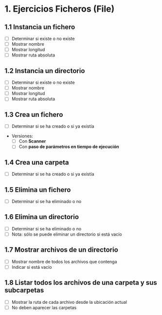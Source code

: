 # 1. Ejercicios Ficheros (File)

## 1.1 Instancia un fichero
- [ ] Determinar si existe o no existe
- [ ] Mostrar nombre
- [ ] Mostrar longitud
- [ ] Mostrar ruta absoluta

## 1.2 Instancia un directorio
- [ ] Determinar si existe o no existe
- [ ] Mostrar nombre
- [ ] Mostrar longitud
- [ ] Mostrar ruta absoluta

## 1.3 Crea un fichero
- [ ] Determinar si se ha creado o si ya existía
- Versiones:
  - [ ] Con **Scanner**
  - [ ] Con **paso de parámetros en tiempo de ejecución**

## 1.4 Crea una carpeta
- [ ] Determinar si se ha creado o si ya existía

## 1.5 Elimina un fichero
- [ ] Determinar si se ha eliminado o no

## 1.6 Elimina un directorio
- [ ] Determinar si se ha eliminado o no
- [ ] Nota: sólo se puede eliminar un directorio si está vacío

## 1.7 Mostrar archivos de un directorio
- [ ] Mostrar nombre de todos los archivos que contenga
- [ ] Indicar si está vacío

## 1.8 Listar todos los archivos de una carpeta y sus subcarpetas
- [ ] Mostrar la ruta de cada archivo desde la ubicación actual
- [ ] No deben aparecer las carpetas
